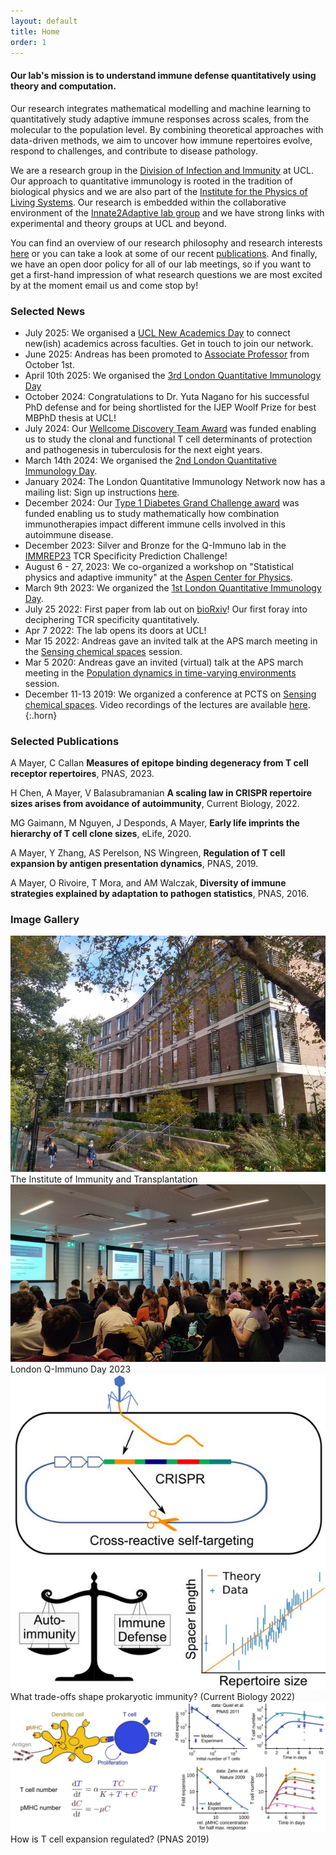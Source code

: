 ```yaml
---
layout: default
title: Home
order: 1
---
```


#### Our lab's mission is to understand immune defense quantitatively using theory and computation.

Our research integrates mathematical modelling and machine learning to quantitatively study adaptive immune responses across scales, from the molecular to the population level. By combining theoretical approaches with data-driven methods, we aim to uncover how immune repertoires evolve, respond to challenges, and contribute to disease pathology.

We are a research group in the [Division of Infection and Immunity](https://www.ucl.ac.uk/infection-immunity/) at UCL. Our approach to quantitative immunology is rooted in the tradition of biological physics and we are also part of the [Institute for the Physics of Living Systems](https://www.ucl.ac.uk/physics-living-systems/). Our research is embedded within the collaborative environment of the [Innate2Adaptive lab group](https://www.innate2adaptive.uk/) and we have strong links with experimental and theory groups at UCL and beyond.

You can find an overview of our research philosophy and research interests [here](https://qimmuno.com/research/) or you can take a look at some of our recent [publications](https://qimmuno.com/publications/). And finally, we have an open door policy for all of our lab meetings, so if you want to get a first-hand impression of what research questions we are most excited by at the moment email us and come stop by! 

### Selected News

- July 2025: We organised a [UCL New Academics Day](https://lu.ma/gde2kquj) to connect new(ish) academics across faculties. Get in touch to join our network.
- June 2025: Andreas has been promoted to [Associate Professor](https://www.ucl.ac.uk/human-resources/hr-policies-procedures-and-advice/academic-careers-framework-and-promotions-processes/promotions) from October 1st.
- April 10th 2025: We organised the [3rd London Quantitative Immunology Day](https://qimmuno.com/ldnday/)
- October 2024: Congratulations to Dr. Yuta Nagano for his successful PhD defense and for being shortlisted for the IJEP Woolf Prize for best MBPhD thesis at UCL!
- July 2024: Our [Wellcome Discovery Team Award](https://wellcome.org/grant-funding/people-and-projects/grants-awarded/clonal-and-functional-t-cell-determinants) was funded enabling us to study the clonal and functional T cell determinants of protection and pathogenesis in tuberculosis for the next eight years.
- March 14th 2024: We organised the [2nd London Quantitative Immunology Day](https://qimmuno.com/ldnday2024/).
- January 2024: The London Quantitative Immunology Network now has a mailing list: Sign up instructions [here](https://qimmuno.com/ldnqimmuno/).
- December 2024: Our [Type 1 Diabetes Grand Challenge award](https://www.ucl.ac.uk/news/2023/dec/ucl-researchers-awarded-ps1m-investigate-new-treatment-type-1-diabetes) was funded enabling us to study mathematically how combination immunotherapies impact different immune cells involved in this autoimmune disease.
- December 2023: Silver and Bronze for the Q-Immuno lab in the [IMMREP23](https://www.kaggle.com/competitions/tcr-specificity-prediction-challenge/leaderboard) TCR Specificity Prediction Challenge!
- August 6 - 27, 2023: We co-organized a workshop on "Statistical physics and adaptive immunity" at the [Aspen Center for Physics](https://aspenphys.org/summer/past-workshops/summer-2023-workshops/). 
- March 9th 2023: We organized the [1st London Quantitative Immunology Day](https://qimmuno.com/ldnday2023/).
- July 25 2022: First paper from lab out on [bioRxiv](https://doi.org/10.1101/2022.07.25.501373)! Our first foray into deciphering TCR specificity quantitatively. 
- Apr 7 2022: The lab opens its doors at UCL!
- Mar 15 2022: Andreas gave an invited talk at the APS march meeting in the [Sensing chemical spaces](https://meetings.aps.org/Meeting/MAR22/Session/F14) session.
- Mar 5 2020: Andreas gave an invited (virtual) talk at the APS march meeting in the [Population dynamics in time-varying environments](http://meetings.aps.org/Meeting/MAR20/Session/U27) session.
- December 11-13 2019: We organized a conference at PCTS on [Sensing chemical spaces](https://pcts.princeton.edu/events/2019/sensing-chemical-spaces). Video recordings of the lectures are available [here](http://www.kaltura.com/tiny/opthb).
{:.horn}

### Selected Publications

A Mayer, C Callan **Measures of epitope binding degeneracy from T cell receptor repertoires**, PNAS, 2023. [<i class="ai ai-doi"></i>](https://doi.org/10.1073/pnas.2213264120)

H Chen, A Mayer, V Balasubramanian **A scaling law in CRISPR repertoire sizes arises from avoidance of autoimmunity**, Current Biology, 2022. [<i class="ai ai-doi"></i>](https://doi.org/10.1016/j.cub.2022.05.021)

MG Gaimann, M Nguyen, J Desponds, A Mayer, **Early life imprints the hierarchy of T cell clone sizes**, eLife, 2020. [<i class="ai ai-doi"></i>](https://doi.org/10.7554/eLife.61639)

A Mayer, Y Zhang, AS Perelson, NS Wingreen, **Regulation of T cell expansion by antigen presentation dynamics**, PNAS, 2019. [<i class="ai ai-doi"></i>](https://doi.org/10.1073/pnas.1812800116)

A Mayer, O Rivoire, T Mora, and AM Walczak, **Diversity of immune strategies explained by adaptation to pathogen statistics**, PNAS, 2016. [<i class="ai ai-doi"></i>](http://dx.doi.org/10.1073/pnas.1600663113)

### Image Gallery

<div class="gallery">
  <a target="_blank" href="images/pears.jpg">
    <img src="images/pears.jpg" alt="IIT photo">
  </a>
  <div class="desc">The Institute of Immunity and Transplantation</div>
</div>

<div class="gallery">
  <a target="_blank" href="images/ldnqimmuno_audience_23.jpg">
    <img src="images/ldnqimmuno_audience_23.jpg" alt="LDN Q-Immuno Day 22">
  </a>
  <div class="desc">London Q-Immuno Day 2023</div>
</div>

<div class="gallery">
  <a target="_blank" href="images/crispr.jpg">
    <img src="images/crispr.jpg" alt="Trade-off sketch">
  </a>
  <div class="desc">What trade-offs shape prokaryotic immunity? (Current Biology 2022)</div>
</div>

<div class="gallery">
  <a target="_blank" href="images/tcellexpansion.jpg">
    <img src="images/tcellexpansion.jpg" alt="T cell regulation sketch">
  </a>
  <div class="desc">How is T cell expansion regulated? (PNAS 2019)</div>
</div>

